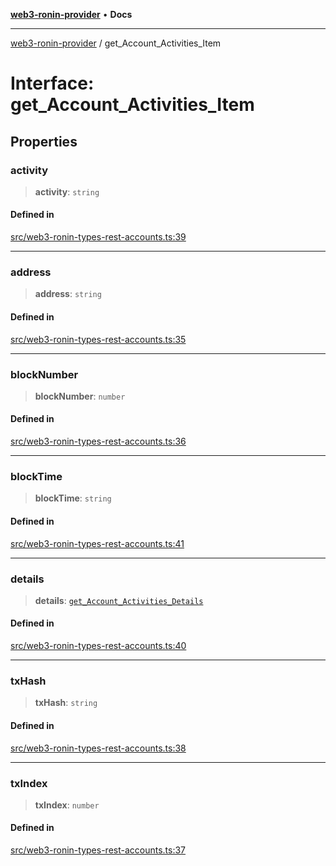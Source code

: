 [**web3-ronin-provider**](../README.md) • **Docs**

***

[web3-ronin-provider](../globals.md) / get\_Account\_Activities\_Item

# Interface: get\_Account\_Activities\_Item

## Properties

### activity

> **activity**: `string`

#### Defined in

[src/web3-ronin-types-rest-accounts.ts:39](https://github.com/chuacw/web3-ronin-provider/blob/5334d3e4a39d6911ce4028a880b09b3429564837/src/web3-ronin-types-rest-accounts.ts#L39)

***

### address

> **address**: `string`

#### Defined in

[src/web3-ronin-types-rest-accounts.ts:35](https://github.com/chuacw/web3-ronin-provider/blob/5334d3e4a39d6911ce4028a880b09b3429564837/src/web3-ronin-types-rest-accounts.ts#L35)

***

### blockNumber

> **blockNumber**: `number`

#### Defined in

[src/web3-ronin-types-rest-accounts.ts:36](https://github.com/chuacw/web3-ronin-provider/blob/5334d3e4a39d6911ce4028a880b09b3429564837/src/web3-ronin-types-rest-accounts.ts#L36)

***

### blockTime

> **blockTime**: `string`

#### Defined in

[src/web3-ronin-types-rest-accounts.ts:41](https://github.com/chuacw/web3-ronin-provider/blob/5334d3e4a39d6911ce4028a880b09b3429564837/src/web3-ronin-types-rest-accounts.ts#L41)

***

### details

> **details**: [`get_Account_Activities_Details`](get_Account_Activities_Details.md)

#### Defined in

[src/web3-ronin-types-rest-accounts.ts:40](https://github.com/chuacw/web3-ronin-provider/blob/5334d3e4a39d6911ce4028a880b09b3429564837/src/web3-ronin-types-rest-accounts.ts#L40)

***

### txHash

> **txHash**: `string`

#### Defined in

[src/web3-ronin-types-rest-accounts.ts:38](https://github.com/chuacw/web3-ronin-provider/blob/5334d3e4a39d6911ce4028a880b09b3429564837/src/web3-ronin-types-rest-accounts.ts#L38)

***

### txIndex

> **txIndex**: `number`

#### Defined in

[src/web3-ronin-types-rest-accounts.ts:37](https://github.com/chuacw/web3-ronin-provider/blob/5334d3e4a39d6911ce4028a880b09b3429564837/src/web3-ronin-types-rest-accounts.ts#L37)
